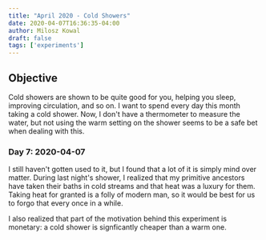 ```yaml
---
title: "April 2020 - Cold Showers"
date: 2020-04-07T16:36:35-04:00
author: Milosz Kowal
draft: false
tags: ['experiments']
---
```


## Objective

Cold showers are shown to be quite good for you, helping you sleep, improving circulation, and so on. I want to spend every day this month taking a cold shower. Now, I don't have a thermometer to measure the water, but not using the warm setting on the shower 
seems to be a safe bet when dealing with this.

### Day 7: 2020-04-07

I still haven't gotten used to it, but I found that a lot of it is simply mind over matter. During last night's shower, I realized that my primitive ancestors have taken their baths in cold streams and that heat was a luxury for them. Taking heat for granted is a 
folly of modern man, so it would be best for us to forgo that every once in a while.

I also realized that part of the motivation behind this experiment is monetary: a cold shower is signficantly cheaper than a warm one.


